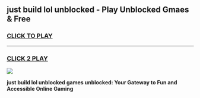 
## just build lol unblocked - Play Unblocked Gmaes & Free
<h3>
<a href="https://news.freeplayer.one?title=just_build_lol_unblocked&ref=16F">CLICK TO PLAY</a></h3>
<hr>

<h3>
<a href="https://news.freeplayer.one?title=just_build_lol_unblocked&ref=16F">CLICK 2 PLAY</a>
  
</h3>

<a href="https://news.freeplayer.one?title=just_build_lol_unblocked&ref=16F/"><img src="https://clearcache.store/games.png"></a>


**just build lol unblocked games unblocked: Your Gateway to Fun and Accessible Online Gaming**
